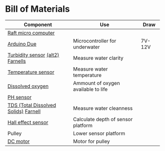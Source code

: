 # Bill of Materials

|Component|Use|Draw|
|-|-|-|
[Raft micro computer](https://docs.arduino.cc/hardware/due/)||
|[Arduino Due](https://www.amazon.se/Arduino-AG-utvecklingskort-Due-A000062/dp/B08933P95J?source=ps-sl-shoppingads-lpcontext&ref_=fplfs&psc=1&smid=ANU9KP01APNAG)|Microcontroller for underwater|7V-12V|
[Turbidity sensor](https://www.rikasensor.com/rk500-07-ss-turbidity-sensor.html) [(alt2)](https://www.electrokit.com/grumlighetssensor-analog) [Farnells](https://se.farnell.com/seeed-studio/101020752/turbidity-sensor-board-arduino/dp/4007740)|Measure water clarity||
[Temperature sensor](https://www.elbutik.se/product.html/shelly-ds18b20-temperatursensor?msclkid=df07bc15ebfb17916f10d4d63b7faed5&utm_source=bing&utm_medium=cpc&utm_campaign=Viva+-+Shopping&utm_term=4587574838336733&utm_content=Ad+group+%231)|Measure water temperature||
[Dissolved oxygen](https://se.farnell.com/dfrobot/sen0237-a/dev-kit-analog-dissolved-oxygen/dp/3517931)|Ammount of oxygen available to life||
[PH sensor](https://se.farnell.com/dfrobot/sen0169/anal-ph-sensor-meter-pro-kit-arduino/dp/3517876)||
|[TDS (Total Dissolved Solids)](https://www.m.nu/arduino-shields/vattenkvalitetsmatare-tds?gad_source=1&gad_campaignid=17347460810&gbraid=0AAAAADjzso7X3tptxJ3B0fdA9yfxu_Ug-&gclid=CjwKCAjwiY_GBhBEEiwAFaghvg410R-JjWf8Ci6xdh386ijllC7VpfVD6Tz4L4oU3BPpsRtFZ98hwBoC3PIQAvD_BwE) [Farnell](https://se.farnell.com/dfrobot/sen0244/analogue-tds-sensor-meter-kit/dp/3517934)|Measure water cleanness||
|[Hall effect sensor](https://www.electrokit.com/tlv49645-sip-3-hall-effektsensor-digital?gad_source=1&gad_campaignid=17338847491&gbraid=0AAAAAD_OrGN7ekLvdRKENoxCQ38xOgkfL&gclid=CjwKCAjwiY_GBhBEEiwAFaghvvtc5-3xuZx12bOuwTdUgIruGaBNhWvSB5BtiQO6VNAnJ_LaX2MxmBoCMSQQAvD_BwE) |Calculate depth of sensor platform||
|Pulley|Lower sensor platform||
|[DC motor](https://www.biltema.se/bil---mc/lasta-och-dra/transporttillbehor/elektriska-vinschar/elvinsch-12-v-907-kg-2000042426?utm_source=google&utm_medium=cpc&utm_campaign=p-shopping-LIA-mid&gad_source=1&gad_campaignid=1603792037&gbraid=0AAAAADowiYi8V4ggsYYD4R_vxDRMR9FQR&gclid=Cj0KCQjwoP_FBhDFARIsANPG24PgOhgRuM1j2egWvMcDXaO6lrkzRsuYV2femD6pD6_SUT8Prufzs9IaAtKREALw_wcB)|Motor for pulley||
